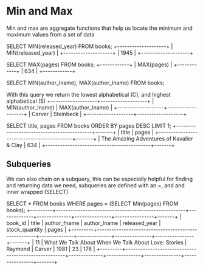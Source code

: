 # Min and Max 

Min and max are aggregate functions that help us locate the minimum and maximum values from a set of data

SELECT MIN(released_year) FROM books;
+--------------------+
| MIN(released_year) |
+--------------------+
|               1945 |
+--------------------+

SELECT MAX(pages) FROM books;
+------------+
| MAX(pages) |
+------------+
|        634 |
+------------+

SELECT MIN(author_lname), MAX(author_lname) FROM books;

With this query we return the lowest alphabetical (C), and highest alphabetical (S)
+-------------------+-------------------+
| MIN(author_lname) | MAX(author_lname) |
+-------------------+-------------------+
| Carver            | Steinbeck         |
+-------------------+-------------------+

SELECT title, pages FROM books ORDER BY pages DESC LIMIT 1;
+-------------------------------------------+-------+
| title                                     | pages |
+-------------------------------------------+-------+
| The Amazing Adventures of Kavalier & Clay |   634 |
+-------------------------------------------+-------+

## Subqueries

We can also chain on a subquery, this can be especially helpful for finding and returning data we need, subqueries are defined with an =, and and inner wrapped (SELECT)

SELECT * FROM books WHERE pages = (SELECT Min(pages) FROM books);
+---------+-----------------------------------------------------+--------------+--------------+---------------+----------------+-------+
| book_id | title                                               | author_fname | author_lname | released_year | stock_quantity | pages |
+---------+-----------------------------------------------------+--------------+--------------+---------------+----------------+-------+
|      11 | What We Talk About When We Talk About Love: Stories | Raymond      | Carver       |          1981 |             23 |   176 |
+---------+-----------------------------------------------------+--------------+--------------+---------------+----------------+-------+
